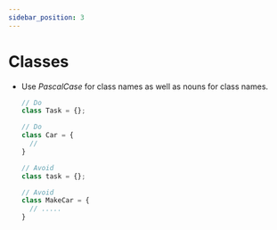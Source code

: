 ```yaml
---
sidebar_position: 3
---
```


# Classes

- Use *PascalCase* for class names as well as nouns for class names.
  ```jsx
  // Do
  class Task = {};
  
  // Do
  class Car = {
    //
  }
  
  // Avoid
  class task = {};

  // Avoid
  class MakeCar = {
    // .....
  }
  ```